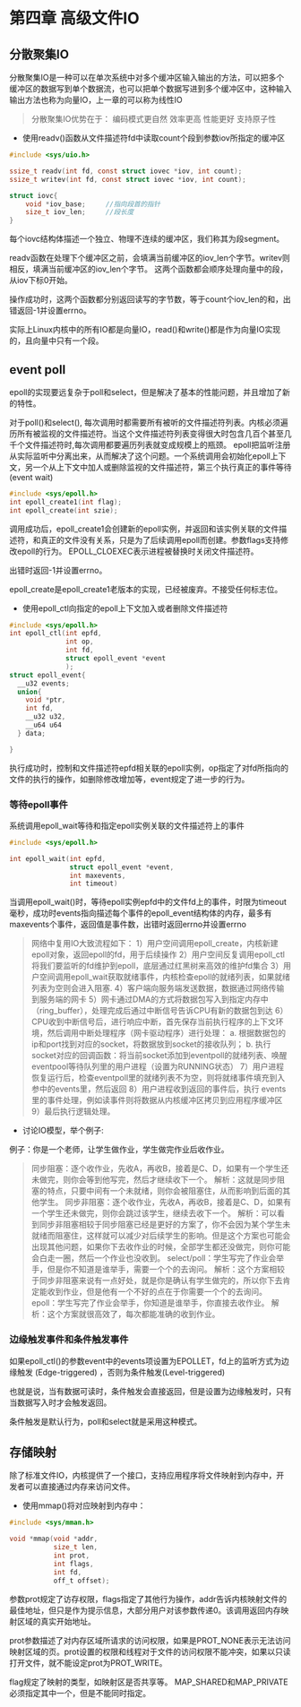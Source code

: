 # 第四章 高级文件IO

## 分散聚集IO

分散聚集IO是一种可以在单次系统中对多个缓冲区输入输出的方法，可以把多个缓冲区的数据写到单个数据流，也可以把单个数据写进到多个缓冲区中，这种输入输出方法也称为向量IO，上一章的可以称为线性IO
>分散聚集IO优势在于：
编码模式更自然
效率更高
性能更好
支持原子性

* 使用readv()函数从文件描述符fd中读取count个段到参数iov所指定的缓冲区

```c
#include <sys/uio.h>

ssize_t readv(int fd, const struct iovec *iov, int count);
ssize_t writev(int fd, const struct iovec *iov, int count);

struct iovc{
    void *iov_base;     //指向段首的指针
    size_t iov_len;     //段长度
}
```

每个iovc结构体描述一个独立、物理不连续的缓冲区，我们称其为段segment。

readv函数在处理下个缓冲区之前，会填满当前缓冲区的iov_len个字节。writev则相反，填满当前缓冲区的iov_len个字节。
这两个函数都会顺序处理向量中的段，从iov下标0开始。

操作成功时，这两个函数都分别返回读写的字节数，等于count个iov_len的和，出错返回-1并设置errno。

实际上Linux内核中的所有IO都是向量IO，read()和write()都是作为向量IO实现的，且向量中只有一个段。

## event poll

epoll的实现要远复杂于poll和select，但是解决了基本的性能问题，并且增加了新的特性。

对于poll()和select(), 每次调用时都需要所有被听的文件描述符列表。内核必须遍历所有被监视的文件描述符。当这个文件描述符列表变得很大时包含几百个甚至几千个文件描述符时,每次调用都要遍历列表就变成规模上的瓶颈。
epoll把监听注册从实际监听中分离出来，从而解决了这个问题。一个系统调用会初始化epoll上下文，另一个从上下文中加人或删除监视的文件描述符，第三个执行真正的事件等待(event wait)

```c
#include <sys/epoll.h>
int epoll_create1(int flag);
int epoll_create(int szie);

```

调用成功后，epoll_create1会创建新的epoll实例，并返回和该实例关联的文件描述符，和真正的文件没有关系，只是为了后续调用epoll而创建。参数flags支持修改epoll的行为。
EPOLL_CLOEXEC表示进程被替换时关闭文件描述符。

出错时返回-1并设置errno。

epoll_create是epoll_create1老版本的实现，已经被废弃。不接受任何标志位。

* 使用epoll_ctl向指定的epoll上下文加入或者删除文件描述符

```c
#include <sys/epoll.h>
int epoll_ctl(int epfd,
              int op,
              int fd,
              struct epoll_event *event
              );
struct epoll_event{
  __u32 events;
  union{
    void *ptr,
    int fd,
    __u32 u32,
    __u64 u64
  } data;

}         

```

执行成功时，控制和文件描述符epfd相关联的epoll实例，op指定了对fd所指向的文件的执行的操作，如删除修改增加等，event规定了进一步的行为。

### 等待epoll事件

系统调用epoll_wait等待和指定epoll实例关联的文件描述符上的事件

```c
#include <sys/epoll.h>

int epoll_wait(int epfd,
               struct epoll_event *event,
               int maxevents,
               int timeout)
```

当调用epoll_wait()时，等待epoll实例epfd中的文件fd上的事件，时限为timeout毫秒，成功时events指向描述每个事件的epoll_event结构体的内存，最多有maxevents个事件，返回值是事件数，出错时返回errno并设置errno

>网络中复用IO大致流程如下：
1）用户空间调用epoll_create，内核新建epoll对象，返回epoll的fd，用于后续操作
2）用户空间反复调用epoll_ctl将我们要监听的fd维护到epoll，底层通过红黑树来高效的维护fd集合
3）用户空间调用epoll_wait获取就绪事件，内核检查epoll的就绪列表，如果就绪列表为空则会进入阻塞.
4）客户端向服务端发送数据，数据通过网络传输到服务端的网卡
5）网卡通过DMA的方式将数据包写入到指定内存中（ring_buffer），处理完成后通过中断信号告诉CPU有新的数据包到达
6）CPU收到中断信号后，进行响应中断，首先保存当前执行程序的上下文环境，然后调用中断处理程序（网卡驱动程序）进行处理：
a. 根据数据包的ip和port找到对应的socket，将数据放到socket的接收队列；
b. 执行socket对应的回调函数：将当前socket添加到eventpoll的就绪列表、唤醒eventpool等待队列里的用户进程（设置为RUNNING状态）
7）用户进程恢复运行后，检查eventpoll里的就绪列表不为空，则将就绪事件填充到入参中的events里，然后返回
8）用户进程收到返回的事件后，执行 events 里的事件处理，例如读事件则将数据从内核缓冲区拷贝到应用程序缓冲区
9）最后执行逻辑处理。

* 讨论IO模型，举个例子:

例子：你是一个老师，让学生做作业，学生做完作业后收作业。

>同步阻塞：逐个收作业，先收A，再收B，接着是C、D，如果有一个学生还未做完，则你会等到他写完，然后才继续收下一个。
解析：这就是同步阻塞的特点，只要中间有一个未就绪，则你会被阻塞住，从而影响到后面的其他学生。
>同步非阻塞：逐个收作业，先收A，再收B，接着是C、D，如果有一个学生还未做完，则你会跳过该学生，继续去收下一个。
解析：可以看到同步非阻塞相较于同步阻塞已经是更好的方案了，你不会因为某个学生未就绪而阻塞住，这样就可以减少对后续学生的影响。但是这个方案也可能会出现其他问题，如果你下去收作业的时候，全部学生都还没做完，则你可能会白走一圈，然后一个作业也没收到。
>select/poll：学生写完了作业会举手，但是你不知道是谁举手，需要一个个的去询问。
解析：这个方案相较于同步非阻塞来说有一点好处，就是你是确认有学生做完的，所以你下去肯定能收到作业，但是他有一个不好的点在于你需要一个个的去询问。
>epoll：学生写完了作业会举手，你知道是谁举手，你直接去收作业。
解析：这个方案就很高效了，每次都能准确的收到作业。

### 边缘触发事件和条件触发事件

如果epoll_ctl()的参数event中的events项设置为EPOLLET，fd上的监听方式为边缘触发 (Edge-triggered) ，否则为条件触发(Level-triggered)

也就是说，当有数据可读时，条件触发会直接返回，但是设置为边缘触发时，只有当数据写入时才会触发返回。

条件触发是默认行为，poll和select就是采用这种模式。

## 存储映射

除了标准文件IO，内核提供了一个接口，支持应用程序将文件映射到内存中，开发者可以直接通过内存来访问文件。

* 使用mmap()将对应映射到内存中：

```c
#include <sys/mman.h>

void *mmap(void *addr,
           size_t len,
           int prot,
           int flags,
           int fd,
           off_t offset);
```

参数prot规定了访存权限，flags指定了其他行为操作，addr告诉内核映射文件的最佳地址，但只是作为提示信息，大部分用户对该参数传递0。该调用返回内存映射区域的真实开始地址。

prot参数描述了对内存区域所请求的访问权限，如果是PROT_NONE表示无法访问映射区域的页。prot设置的权限和线程对于文件的访问权限不能冲突，如果以只读打开文件，就不能设定prot为PROT_WRITE。

flag规定了映射的类型，如映射区是否共享等。
MAP_SHARED和MAP_PRIVATE必须指定其中一个，但是不能同时指定。

